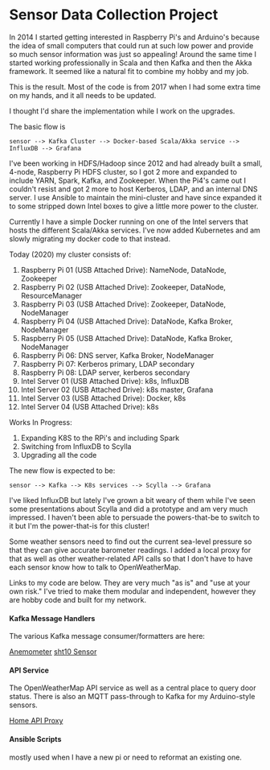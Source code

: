 # Sensor Data Collection Project


In 2014 I started getting interested in Raspberry Pi's and Arduino's because the idea of small 
computers that could run at such low power and provide so much sensor information was just so appealing!
Around the same time I started working professionally in Scala and then Kafka and then the Akka framework. It seemed like
a natural fit to combine my hobby and my job. 

This is the result. Most of the code is from 2017 when I had some extra time on my hands, and it all needs to be updated.

I thought I'd share the implementation while I work on the upgrades.

The basic flow is 

`sensor --> Kafka Cluster --> Docker-based Scala/Akka service --> InfluxDB --> Grafana`

I've been working in HDFS/Hadoop since 2012 and had already built a small, 4-node, Raspberry Pi
HDFS cluster, so I got 2 more and expanded to include YARN, Spark, Kafka, and Zookeeper. When the Pi4's came out 
I couldn't resist and got 2 more to host Kerberos, LDAP, and an internal DNS server.
I use Ansible to maintain the mini-cluster and have since expanded it to some stripped down Intel 
boxes to give a little more power to the cluster.

Currently I have a simple Docker running on one of the Intel servers that hosts the different Scala/Akka
services. I've now added Kubernetes and am slowly migrating my docker code to that instead. 

Today (2020) my cluster consists of:
1. Raspberry Pi 01 (USB Attached Drive): NameNode, DataNode, Zookeeper
2. Raspberry Pi 02 (USB Attached Drive): Zookeeper, DataNode, ResourceManager
3. Raspberry Pi 03 (USB Attached Drive): Zookeeper, DataNode, NodeManager
4. Raspberry Pi 04 (USB Attached Drive): DataNode, Kafka Broker, NodeManager
5. Raspberry Pi 05 (USB Attached Drive): DataNode, Kafka Broker, NodeManager 
6. Raspberry Pi 06: DNS server, Kafka Broker, NodeManager
7. Raspberry Pi 07: Kerberos primary, LDAP secondary
8. Raspberry Pi 08: LDAP server, kerberos secondary
9. Intel Server 01 (USB Attached Drive): k8s, InfluxDB
10. Intel Server 02 (USB Attached Drive): k8s master, Grafana
11. Intel Server 03 (USB Attached Drive): Docker, k8s 
12. Intel Server 04 (USB Attached Drive): k8s

Works In Progress:
1. Expanding K8S to the RPi's and including Spark
2. Switching from InfluxDB to Scylla
3. Upgrading all the code

The new flow is expected to be:

`sensor --> Kafka --> K8s services --> Scylla --> Grafana`

I've liked InfluxDB but lately I've grown a bit weary of them while I've seen some presentations
about Scylla and did a prototype and am very much impressed. I haven't been able to persuade the powers-that-be
to switch to it but I'm the power-that-is for this cluster!

Some weather sensors need to find out the current sea-level pressure so that they can give accurate
barometer readings. I added a local proxy for that as well as other weather-related API calls so that
I don't have to have each sensor know how to talk to OpenWeatherMap. 

Links to my code are below. They are very much "as is" and "use at your own risk." I've tried to 
make them modular and independent, however they are hobby code and built for my network.

#### Kafka Message Handlers

The various Kafka message consumer/formatters are here:

[Anemometer](https://github.com/urdnot-ios/iotKafkaWindDirection)
[sht10 Sensor](https://github.com/urdnot-ios/iotKafkaSht10Sensor)

#### API Service
The OpenWeatherMap API service as well as a central place to query door status. There is also an MQTT pass-through to Kafka for my 
Arduino-style sensors.

[Home API Proxy](https://github.com/urdnot-ios/HomeApiService)

#### Ansible Scripts
mostly used when I have a new pi or need to reformat an existing one.